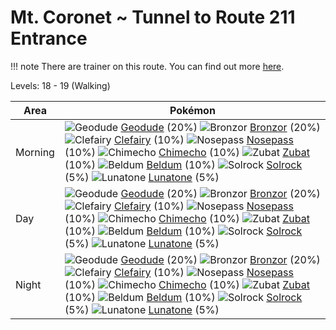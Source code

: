 # Mt. Coronet ~ Tunnel to Route 211 Entrance

!!! note
    There are trainer on this route. You can find out more [here](/trainer_changes/mt_coronet__tunnel_to_route_211_entrance/).

Levels: 18 - 19 (Walking)

Area       | Pokémon
---        | ---
Morning    | ![][074]  [Geodude] (20%) ![][436]  [Bronzor] (20%) ![][035]  [Clefairy] (10%)  ![][299]  [Nosepass] (10%) ![][358]  [Chimecho] (10%) ![][041]  [Zubat] (10%)  ![][374]  [Beldum] (10%) ![][338]  [Solrock] (5%) ![][337]  [Lunatone] (5%)<br>
Day        | ![][074]  [Geodude] (20%) ![][436]  [Bronzor] (20%) ![][035]  [Clefairy] (10%)  ![][299]  [Nosepass] (10%) ![][358]  [Chimecho] (10%) ![][041]  [Zubat] (10%)  ![][374]  [Beldum] (10%) ![][338]  [Solrock] (5%) ![][337]  [Lunatone] (5%)<br>
Night      | ![][074]  [Geodude] (20%) ![][436]  [Bronzor] (20%) ![][035]  [Clefairy] (10%)  ![][299]  [Nosepass] (10%) ![][358]  [Chimecho] (10%) ![][041]  [Zubat] (10%)  ![][374]  [Beldum] (10%) ![][338]  [Solrock] (5%) ![][337]  [Lunatone] (5%)<br>


[035]: https://raw.githubusercontent.com/PokeAPI/sprites/master/sprites/pokemon/35.png "Clefairy"
[041]: https://raw.githubusercontent.com/PokeAPI/sprites/master/sprites/pokemon/41.png "Zubat"
[074]: https://raw.githubusercontent.com/PokeAPI/sprites/master/sprites/pokemon/74.png "Geodude"
[299]: https://raw.githubusercontent.com/PokeAPI/sprites/master/sprites/pokemon/299.png "Nosepass"
[337]: https://raw.githubusercontent.com/PokeAPI/sprites/master/sprites/pokemon/337.png "Lunatone"
[338]: https://raw.githubusercontent.com/PokeAPI/sprites/master/sprites/pokemon/338.png "Solrock"
[358]: https://raw.githubusercontent.com/PokeAPI/sprites/master/sprites/pokemon/358.png "Chimecho"
[374]: https://raw.githubusercontent.com/PokeAPI/sprites/master/sprites/pokemon/374.png "Beldum"
[436]: https://raw.githubusercontent.com/PokeAPI/sprites/master/sprites/pokemon/436.png "Bronzor"
[Clefairy]: /pokemon_changes/035/
[Zubat]: /pokemon_changes/041/
[Geodude]: /pokemon_changes/074/
[Nosepass]: /pokemon_changes/299/
[Lunatone]: /pokemon_changes/337/
[Solrock]: /pokemon_changes/338/
[Chimecho]: /pokemon_changes/358/
[Beldum]: /pokemon_changes/374/
[Bronzor]: /pokemon_changes/436/
